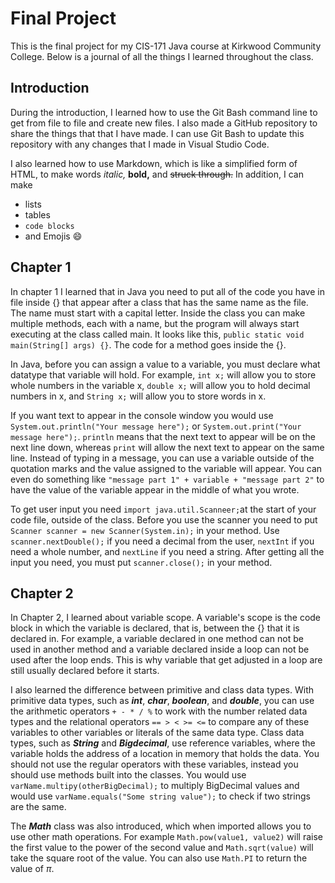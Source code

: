 # Final Project

This is the final project for my CIS-171 Java course at Kirkwood Community College. Below is a journal of all the things I learned throughout the class.

## Introduction
During the introduction, I learned how to use the Git Bash command line to get from file to file and create new files. I also made a GitHub repository to share the things that that I have made. I can use Git Bash to update this repository with any changes that I made in Visual Studio Code.

I also learned how to use Markdown, which is like a simplified form of HTML, to make words *italic,* **bold,** and ~~struck through.~~ In addition, I can make

* lists
* tables
* `code blocks`
* and Emojis :smile:

## Chapter 1
In chapter 1 I learned that in Java you need to put all of the code you have in file inside {} that appear after a class that has the same name as the file. The name must start with a capital letter. Inside the class you can make multiple methods, each with a name, but the program will always start executing at the class called main. It looks like this, `public static void main(String[] args) {}`. The code for a method goes inside the {}.

In Java, before you can assign a value to a variable, you must declare what datatype that variable will hold. For example, `int x;` will allow you to store whole numbers in the variable x, `double x;` will allow you to hold decimal numbers in x, and `String x;` will allow you to store words in x.

If you want text to appear in the console window you would use `System.out.println("Your message here");` or `System.out.print("Your message here");`. `println` means that the next text to appear will be on the next line down, whereas `print` will allow the next text to appear on the same line. Instead of typing in a message, you can use a variable outside of the quotation marks and the value assigned to the variable will appear. You can even do something like `"message part 1" + variable + "message part 2"` to have the value of the variable appear in the middle of what you wrote.

To get user input you need `import java.util.Scanneer;`at the start of your code file, outside of the class. Before you use the scanner you need to put `Scanner scanner = new Scanner(System.in);` in your method. Use `scanner.nextDouble();` if you need a decimal from the user, `nextInt` if you need a whole number, and `nextLine` if you need a string. After getting all the input you need, you must put `scanner.close();` in your method.

## Chapter 2
In Chapter 2, I learned about variable scope. A variable's scope is the code block in which the variable is declared, that is, between the {} that it is declared in. For example, a variable declared in one method can not be used in another method and a variable declared inside a loop can not be used after the loop ends. This is why variable that get adjusted in a loop are still usually declared before it starts. 

I also learned the difference between primitive and class data types. With primitive data types, such as *__int__*, _**char**_, **_boolean_**, and __*double*__, you can use the arithmetic operators `+ - * / %` to work with the number related data types and the relational operators `== > < >= <=` to compare any of these variables to other variables or literals of the same data type. Class data types, such as *__String__* and _**Bigdecimal**_, use reference variables, where the variable holds the address of a location in memory that holds the data. You should not use the regular operators with these variables, instead you should use methods built into the classes. You would use `varName.multipy(otherBigDecimal);` to multiply BigDecimal values and would use `varName.equals("Some string value");` to check if two strings are the same.

The *__Math__* class was also introduced, which when imported allows you to use other math operations. For example `Math.pow(value1, value2)` will raise the first value to the power of the second value and `Math.sqrt(value)` will take the square root of the value. You can also use `Math.PI` to return the value of $\pi$.